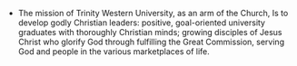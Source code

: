 - The mission of Trinity Western University, as an arm of the Church, Is to develop godly Christian leaders: positive, goal-oriented university graduates with thoroughly Christian minds; growing disciples of Jesus Christ who glorify God through fulfilling the Great Commission, serving God and people in the various marketplaces of life.
